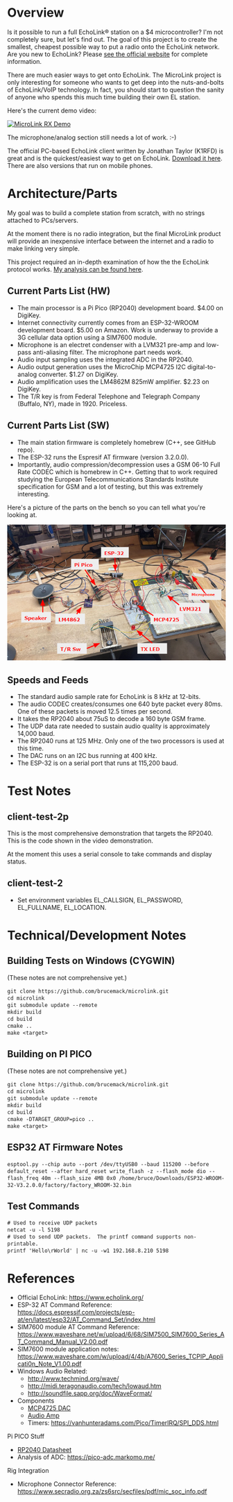 # Overview

Is it possible to run a full EchoLink&reg; station on a $4 microcontroller?  I'm not completely sure, but
let's find out. The goal of this project is to create the smallest,
cheapest possible way to put a radio onto the EchoLink network. Are you new to EchoLink?  Please 
[see the official website](https://www.echolink.org/) for complete information. 

There are much easier ways to get onto EchoLink. The MicroLink project is only
interesting for someone who wants to get deep into the nuts-and-bolts of EchoLink/VoIP technology. In fact, you 
should start to question the sanity of anyone who spends this much time building their own EL station. 

Here's the current demo video:

[![MicroLink RX Demo](https://img.youtube.com/vi/wqWCYG_9o4k/0.jpg)](https://www.youtube.com/watch?v=wqWCYG_9o4k)

The microphone/analog section still needs a lot of work. :-)

The official 
PC-based EchoLink client written by Jonathan Taylor (K1RFD) is great and is the quickest/easiest way to get on 
EchoLink. [Download it here](https://www.echolink.org/download.htm). There are also versions that run on mobile phones.

# Architecture/Parts

My goal was to build a complete station from scratch, with no strings attached to PCs/servers.  

At the moment there is no radio integration, but the final MicroLink product will provide an inexpensive interface between the internet and a radio to make linking very simple. 

This project required an in-depth examination of how the the EchoLink protocol works. [My analysis can be found here](https://github.com/brucemack/microlink/blob/main/docs/el_supplement.md).

## Current Parts List (HW)

* The main processor is a Pi Pico (RP2040) development board.  $4.00 on DigiKey.
* Internet connectivity currently comes from an ESP-32-WROOM development board. $5.00 on Amazon. Work
is underway to provide a 3G cellular data option using a SIM7600 module.
* Microphone is an electret condenser with a LVM321 pre-amp and low-pass anti-aliasing 
filter.  The microphone part needs work.
* Audio input sampling uses the integrated ADC in the RP2040.
* Audio output generation uses the MicroChip MCP4725 I2C digital-to-analog converter.  $1.27 on DigiKey.
* Audio amplification uses the LM4862M 825mW amplifier.  $2.23 on DigiKey.
* The T/R key is from Federal Telephone and Telegraph Company (Buffalo, NY), made in 1920.  Priceless.

## Current Parts List (SW)

* The main station firmware is completely homebrew (C++, see GitHub repo).
* The ESP-32 runs the Espresif AT firmware (version 3.2.0.0).
* Importantly, audio compression/decompression uses a GSM 06-10 Full Rate CODEC which is homebrew 
in C++. Getting that to work required studying
the European Telecommunications Standards Institute specification for GSM and a lot of testing,
but this was extremely interesting.

Here's a picture of the parts on the bench so you can tell what you're looking at.

![MicroLink Station](docs/demo-1.png)

## Speeds and Feeds

* The standard audio sample rate for EchoLink is 8 kHz at 12-bits.
* The audio CODEC creates/consumes one 640 byte packet every 80ms.  One of these packets is moved 12.5 times per second.
* It takes the RP2040 about 75uS to decode a 160 byte GSM frame.
* The UDP data rate needed to sustain audio quality is 
approximately 14,000 baud.
* The RP2040 runs at 125 MHz.  Only one of the two processors is used at this time.
* The DAC runs on an I2C bus running at 400 kHz.
* The ESP-32 is on a serial port that runs at 115,200 baud.

# Test Notes

## client-test-2p

This is the most comprehensive demonstration that targets the RP2040. This is 
the code shown in the video demonstration.

At the moment this uses a serial console to take commands and display 
status.

## client-test-2

* Set environment variables EL_CALLSIGN, EL_PASSWORD, EL_FULLNAME, EL_LOCATION.

# Technical/Development Notes

## Building Tests on Windows (CYGWIN)

(These notes are not comprehensive yet.)

    git clone https://github.com/brucemack/microlink.git
    cd microlink
    git submodule update --remote
    mkdir build
    cd build
    cmake ..
    make <target>

## Building on PI PICO

(These notes are not comprehensive yet.)

    git clone https://github.com/brucemack/microlink.git
    cd microlink
    git submodule update --remote
    mkdir build
    cd build
    cmake -DTARGET_GROUP=pico ..
    make <target>

## ESP32 AT Firmware Notes

    esptool.py --chip auto --port /dev/ttyUSB0 --baud 115200 --before default_reset --after hard_reset write_flash -z --flash_mode dio --flash_freq 40m --flash_size 4MB 0x0 /home/bruce/Downloads/ESP32-WROOM-32-V3.2.0.0/factory/factory_WROOM-32.bin

## Test Commands

    # Used to receive UDP packets
    netcat -u -l 5198
    # Used to send UDP packets.  The printf command supports non-printable.
    printf 'Hello\rWorld' | nc -u -w1 192.168.8.210 5198

References
==========

* Official EchoLink: https://www.echolink.org/
* ESP-32 AT Command Reference: https://docs.espressif.com/projects/esp-at/en/latest/esp32/AT_Command_Set/index.html
* SIM7600 module AT Command Reference: https://www.waveshare.net/w/upload/6/68/SIM7500_SIM7600_Series_AT_Command_Manual_V2.00.pdf
* SIM7600 module application notes: https://www.waveshare.com/w/upload/4/4b/A7600_Series_TCPIP_Applicati0n_Note_V1.00.pdf
* Windows Audio Related: 
  - http://www.techmind.org/wave/
  - http://midi.teragonaudio.com/tech/lowaud.htm
  - http://soundfile.sapp.org/doc/WaveFormat/
* Components
  - [MCP4725 DAC](https://ww1.microchip.com/downloads/en/devicedoc/22039d.pdf)
  - [Audio Amp](https://www.ti.com/lit/ds/symlink/lm4862.pdf?HQS=dis-dk-null-digikeymode-dsf-pf-null-wwe&ts=1707335785542&ref_url=https%253A%252F%252Fwww.ti.com%252Fgeneral%252Fdocs%252Fsuppproductinfo.tsp%253FdistId%253D10%2526gotoUrl%253Dhttps%253A%252F%252Fwww.ti.com%252Flit%252Fgpn%252Flm4862)
  - Timers: https://vanhunteradams.com/Pico/TimerIRQ/SPI_DDS.html

Pi PICO Stuff
* [RP2040 Datasheet](https://datasheets.raspberrypi.com/rp2040/rp2040-datasheet.pdf)
* Analysis of ADC: https://pico-adc.markomo.me/

Rig Integration
* Microphone Connector Reference: https://www.secradio.org.za/zs6src/secfiles/pdf/mic_soc_info.pdf
